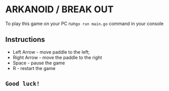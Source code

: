 # ARKANOID / BREAK OUT

To play this game on your PC run```go run main.go``` command in your console

## Instructions

- Left Arrow - move paddle to the left;
- Right Arrow - move the paddle to the right
- Space - pause the game
- R - restart the game

## ```Good luck!```
